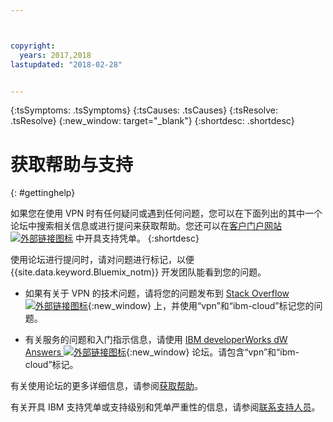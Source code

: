 ```yaml
---



copyright:
  years: 2017,2018
lastupdated: "2018-02-28"


---
```


<!-- Common attributes used in the template are defined as follows: -->
{:tsSymptoms: .tsSymptoms} 
{:tsCauses: .tsCauses} 
{:tsResolve: .tsResolve} 
{:new_window: target="_blank"}
{:shortdesc: .shortdesc}

<!-- # {{site.data.keyword.blockstorageshort}} troubleshooting
{: #ts} -->
<!-- Provide an appropriate ID above -->

<!-- IN PROGRESS - AUDIENCE BLUE, STAGING ONLY -->


<!-- This is the template for troubleshooting topics.  -->

<!-- The short description section should include the service long name and "Bluemix" for search optimization. Example short description: -->

<!-- Add a heading and content for how to get help and support. Use this template for beta and GA services:  -->
# 获取帮助与支持 
{: #gettinghelp}

如果您在使用 VPN 时有任何疑问或遇到任何问题，您可以在下面列出的其中一个论坛中搜索相关信息或进行提问来获取帮助。您还可以在[客户门户网站 ![外部链接图标](../../icons/launch-glyph.svg "外部链接图标")](https://control.softlayer.com/) 中开具支持凭单。
{:shortdesc}

使用论坛进行提问时，请对问题进行标记，以便 {{site.data.keyword.Bluemix_notm}} 开发团队能看到您的问题。
<!--Insert the appropriate Stack Overflow tag for your service for <block-storage> in URL and text below:  -->
* 如果有关于 VPN 的技术问题，请将您的问题发布到 [Stack Overflow ![外部链接图标](../../icons/launch-glyph.svg "外部链接图标")](https://stackoverflow.com/search?q=vpn+ibm-cloud){:new_window} 上，并使用“vpn”和“ibm-cloud”标记您的问题。
<!--Insert the appropriate dW Answers tag for your service for <service_keyword> in URL below:  -->
* 有关服务的问题和入门指示信息，请使用 [IBM developerWorks dW Answers ![外部链接图标](../../icons/launch-glyph.svg "外部链接图标")](https://developer.ibm.com/answers/topics/vpn.html?smartspace=ibm-cloud){:new_window} 论坛。请包含“vpn”和“ibm-cloud”标记。

有关使用论坛的更多详细信息，请参阅[获取帮助](https://console.bluemix.net/docs/support/index.html#getting-help)。

有关开具 IBM 支持凭单或支持级别和凭单严重性的信息，请参阅[联系支持人员](https://console.bluemix.net/docs/support/index.html#contacting-support)。

